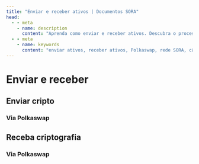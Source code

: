 ```yaml
---
title: "Enviar e receber ativos | Documentos SORA"
head:
  - - meta
    - name: description
      content: "Aprenda como enviar e receber ativos. Descubra o processo passo a passo para transferir ativos com segurança entre carteiras, explore as opções disponíveis para seleção de ativos e taxas de transação e garanta transferências de ativos tranquilas e eficientes no SORA."
  - - meta
    - name: keywords
      content: "enviar ativos, receber ativos, Polkaswap, rede SORA, câmbio descentralizado, transferências de ativos, taxas de transação"
---
```


# Enviar e receber

## Enviar cripto

### Via Polkaswap

<!-- @include: /pt/snippets/send-polkaswap.md -->

## Receba criptografia

### Via Polkaswap

<!-- @include: /pt/snippets/receive-polkaswap.md -->
